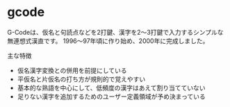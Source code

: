 # gcode
G-Codeは、仮名と句読点などを2打鍵、漢字を2～3打鍵で入力するシンプルな無連想式漢直です。
1996～97年頃に作り始め、2000年に完成しました。

主な特徴
- 仮名漢字変換との併用を前提にしている
- 平仮名と片仮名の打ち方が規則的で覚えやすい
- 基本的な熟語を中心にして、低頻度の漢字はあえて割り当てていない
- 足りない漢字を追加するためのユーザー定義領域が予め決まっている
